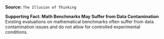 **Source:** `The Illusion of Thinking`

**Supporting Fact: Math Benchmarks May Suffer from Data Contamination**
Existing evaluations on mathematical benchmarks often suffer from data contamination issues and do not allow for controlled experimental conditions.
